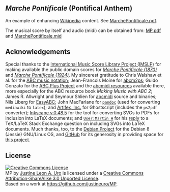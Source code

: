 ## *Marche Pontificale* (Pontifical Anthem)

An example of enhancing [Wikipedia](https://wikipedia.org/) content.  See [MarchePontificale.pdf](https://justineuro.github.io/MP/MarchePontificale.pdf).

The musical score by itself and audio (midi) can be obtained from: [MP.pdf](https://justineuro.github.io/MP/MP.pdf) and [MarchePontificale.mid](https://justineuro.github.io/MP/MarchePontificale.mid)

## Acknowledgements
Special thanks to the [International Music Score Library Project (IMSLP)](http://imslp.org/) for making available the public domain scores for [*Marche Pontificale (1870)*](http://ks.imslp.net/files/imglnks/usimg/6/60/IMSLP258526-PMLP114725-Gounod_-_Marche_pontificale_ArrPf.pdf) and [*Marche Pontificale (1924)*](http://hz.imslp.info/files/imglnks/usimg/e/e8/IMSLP55496-PMLP114725-Gounod,_Ch._Marche_Pontificale.pdf). My sincerest gratitude to Chris Walshaw et al. for the [ABC music notation](http://www.abcnotation.com);  Jean-Francois Moine for [abcm2ps](http://moinejf.free.fr/);  Guido Gonzato for the [ABC Plus Project](http://abcplus.sourceforge.net/) and the [abcmidi resources](http://abcplus.sourceforge.net/#abcMIDI) available there, more especially for the ABC resource book *Making Music with ABC 2*; James R. Allwright and Seymour Shlien for [abcmidi](http://abc.sourceforge.net/abcMIDI) source and binaries; Nils Liberg for [EasyABC](http://www.nilsliberg.se/ksp/easyabc/); John MacFarlane for [`pandoc`](http://pandoc.org) (used for converting `mediawiki` to `latex`); and [Artifex, Inc.](https://artifex.com) for Ghostscript (includes the `ps2pdf` converter); [Inkscape v.0.48.5](https://www.inkscape.org/) for the tool for converting SVGs to PDFs for inclusion into LaTeX documents; and [`User:Martin H`](https://tex.stackexchange.com/users/632/martin-h) for his [reply](https://tex.stackexchange.com/questions/2099/how-to-include-svg-diagrams-in-latex) to a TeX/LaTeX Stack Exchange question on including SVGs into LaTeX documents.  Much thanks, too, to the [Debian Project](https://www.debian.org) for the Debian 8 (Jessie) GNU/Linux OS, and [GitHub](https://github.com) for its generosity in providing space for [this project](https://github.com/justineuro/MP).   

## License
<a rel="license" href="http://creativecommons.org/licenses/by-sa/3.0/"><img alt="Creative Commons License" style="border-width:0" src="https://i.creativecommons.org/l/by-sa/3.0/80x15.png" /></a><br /><span xmlns:dct="http://purl.org/dc/terms/" property="dct:title">MP</span> by <a xmlns:cc="http://creativecommons.org/ns#" href="https://github.com/justineuro" property="cc:attributionName" rel="cc:attributionURL">Justine Leon A. Uro</a> is licensed under a <a rel="license" href="http://creativecommons.org/licenses/by-sa/3.0/">Creative Commons Attribution-ShareAlike 3.0 Unported License</a>.<br />Based on a work at <a xmlns:dct="http://purl.org/dc/terms/" href="https://github.com/justineuro/MP" rel="dct:source">https://github.com/justineuro/MP</a>.
